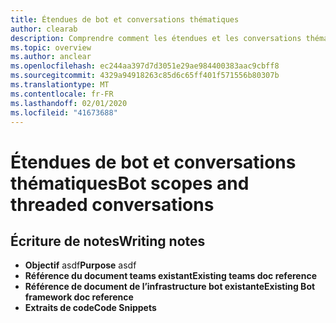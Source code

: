 ```yaml
---
title: Étendues de bot et conversations thématiques
author: clearab
description: Comprendre comment les étendues et les conversations thématiques affecteront votre robot pour Microsoft Teams.
ms.topic: overview
ms.author: anclear
ms.openlocfilehash: ec244aa397d7d3051e29ae984400383aac9cbff8
ms.sourcegitcommit: 4329a94918263c85d6c65ff401f571556b80307b
ms.translationtype: MT
ms.contentlocale: fr-FR
ms.lasthandoff: 02/01/2020
ms.locfileid: "41673688"
---
```

# <a name="bot-scopes-and-threaded-conversations"></a><span data-ttu-id="d10df-103">Étendues de bot et conversations thématiques</span><span class="sxs-lookup"><span data-stu-id="d10df-103">Bot scopes and threaded conversations</span></span>

## <a name="writing-notes"></a><span data-ttu-id="d10df-104">Écriture de notes</span><span class="sxs-lookup"><span data-stu-id="d10df-104">Writing notes</span></span>

 * <span data-ttu-id="d10df-105">**Objectif** asdf</span><span class="sxs-lookup"><span data-stu-id="d10df-105">**Purpose** asdf</span></span>
 * <span data-ttu-id="d10df-106">**Référence du document teams existant**[]()</span><span class="sxs-lookup"><span data-stu-id="d10df-106">**Existing teams doc reference** []()</span></span>
 * <span data-ttu-id="d10df-107">**Référence de document de l’infrastructure bot existante**[]()</span><span class="sxs-lookup"><span data-stu-id="d10df-107">**Existing Bot framework doc reference** []()</span></span>
 * <span data-ttu-id="d10df-108">**Extraits de code**[]()</span><span class="sxs-lookup"><span data-stu-id="d10df-108">**Code Snippets** []()</span></span>